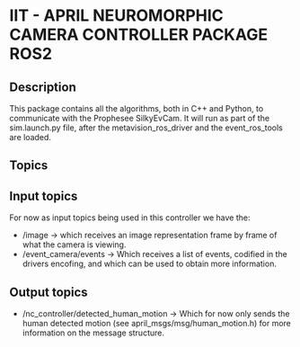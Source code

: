 # IIT - APRIL NEUROMORPHIC CAMERA CONTROLLER PACKAGE ROS2

## Description

This package contains all the algorithms, both in C++ and Python, to communicate with the Prophesee SilkyEvCam. It will run as part of the sim.launch.py file, after the metavision_ros_driver and the event_ros_tools are loaded.

## Topics

## Input topics

For now as input topics being used in this controller we have the:
* /image -> which receives an image representation frame by frame of what the camera is viewing.
* /event_camera/events -> Which receives a list of events, codified in the drivers encofing, and which can be used to obtain more information.


## Output topics

* /nc_controller/detected_human_motion -> Which for now only sends the human detected motion (see april_msgs/msg/human_motion.h) for more information on the message structure.
